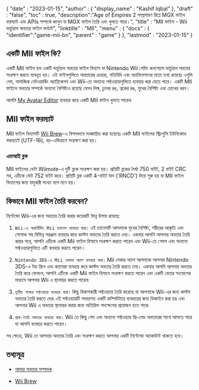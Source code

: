 {
  "date" : "2023-01-15",
  "author" : {
    "display_name" : "Kashif Iqbal"
},
  "draft" : "false",
  "toc" : true,
  "description":"Age of Empires 2 সম্প্রসারণ রিপ্লে MGX ফাইল ফরম্যাট এবং APIs সম্পর্কে জানুন যা MGX ফাইল তৈরি এবং খুলতে পারে।",
  "title" : "MII ফাইল - Wii ভার্চুয়াল অবতার ফাইল ফর্ম্যাট",
  "linktitle" : "MII",
  "menu" : {
    "docs" : {
      "identifier":"game-mii-bn",
      "parent" : "game"
}
},
  "lastmod" : "2023-01-15"
}

## একটি MII ফাইল কি?

একটি MII ফাইল হল একটি ভার্চুয়াল অবতার ফাইল বিন্যাস যা Nintendo Wii গেমিং কনসোলে ভার্চুয়াল অবতার সংরক্ষণ করতে ব্যবহৃত হয়। এই ফাইলগুলিতে অবতারের চেহারা, গতিবিধি এবং অ্যানিমেশনের মতো তথ্য রয়েছে৷ এগুলি গেম, সামাজিক নেটওয়ার্কিং অ্যাপ্লিকেশন এবং Wii-তে অন্যান্য সফ্টওয়্যারগুলিতে ব্যবহার করা যেতে পারে। একটি MII ফাইলে অবতার সম্পর্কে অন্যান্য বৈশিষ্ট্যও রয়েছে যেমন লিঙ্গ, চুলের রঙ, ত্বকের রঙ, মুখের বৈশিষ্ট্য এবং চোখের ধরন।

আপনি [My Avatar Editor](https://rc24.xyz/goodies/mii/) ব্যবহার করে একটি MII ফাইল খুলতে পারেন৷

## MII ফাইল ফরম্যাট

MII ফাইল বিন্যাসটি [Wii Brew](https://wiibrew.org/wiki/Mii_data)-এ বিশদভাবে সংজ্ঞায়িত করা হয়েছে৷ একটি MII ফাইলের স্ট্রিংগুলি ইউনিকোড ফরম্যাটে (UTF-16), বড়-এন্ডিয়ানে সংরক্ষণ করা হয়।

### এমআই ব্লক

MII ফাইলের ডেটা Wiimote-এ দুটি ব্লকে সংরক্ষণ করা হয়। প্রতিটি ব্লকের দৈর্ঘ্য 750 বাইট, 2 বাইট CRC সহ, এটিকে মোট 752 বাইট করে। প্রতিটি ব্লক একটি 4-বাইট মান ('RNCD') দিয়ে শুরু হয় যা MII ফাইল বিন্যাসের জন্য যাদুকরী সংখ্যা বলে মনে হয়।

## কিভাবে MII ফাইল তৈরি করবেন?

নিন্টেন্ডো Wii-এর জন্য অবতার তৈরি করার কয়েকটি ভিন্ন উপায় রয়েছে:

1. `Wii-এ অন্তর্নির্মিত Mii চ্যানেল ব্যবহার করা:` এই চ্যানেলটি আপনাকে মুখের বৈশিষ্ট্য, শরীরের আকৃতি এবং পোশাক সহ বিভিন্ন সরঞ্জাম ব্যবহার করে কাস্টম অবতার তৈরি করতে দেয়। একবার আপনি আপনার অবতার তৈরি করার পরে, আপনি এটিকে একটি Mii ফাইল হিসাবে সংরক্ষণ করতে পারেন এবং Wii-তে গেমস এবং অন্যান্য সফ্টওয়্যারগুলিতে এটি ব্যবহার করতে পারেন।

1. `Nintendo 3DS-এ Mii মেকার অ্যাপ ব্যবহার করা:` Mii মেকার অ্যাপ আপনাকে আপনার Nintendo 3DS-এ টাচ স্ক্রিন এবং ক্যামেরা ব্যবহার করে কাস্টম অবতার তৈরি করতে দেয়। একবার আপনি আপনার অবতার তৈরি করে ফেললে, আপনি এটিকে একটি Mii ফাইল হিসাবে সংরক্ষণ করতে পারেন এবং একটি বেতার সংযোগের মাধ্যমে আপনার Wii এ স্থানান্তর করতে পারেন৷

1. `তৃতীয় পক্ষের সফ্টওয়্যার ব্যবহার করা:` কিছু বিকাশকারী সফ্টওয়্যার তৈরি করেছে যা আপনাকে Wii-এর জন্য কাস্টম অবতার তৈরি করতে দেয়৷ এই সফ্টওয়্যারটি সাধারণত একটি কম্পিউটারে ব্যবহারের জন্য ডিজাইন করা হয় এবং আপনার Wii এ অবতার স্থানান্তর করার জন্য অতিরিক্ত পদক্ষেপের প্রয়োজন হতে পারে৷

1. `প্রাক-তৈরি অবতার ব্যবহার করা:` Wii তে কিছু গেম এবং অন্যান্য সফ্টওয়্যার প্রি-মেড অবতারের সাথে আসতে পারে যা আপনি ব্যবহার করতে পারেন।

সব ক্ষেত্রে, Wii তে আপনার অবতার তৈরি এবং সংরক্ষণ করতে আপনার একটি নিন্টেন্ডো অ্যাকাউন্ট থাকতে হবে।

## তথ্যসূত্র

* [আমার অবতার সম্পাদক](https://rc24.xyz/goodies/mii/)

* [Wii Brew](https://wiibrew.org/wiki/Mii_data)


